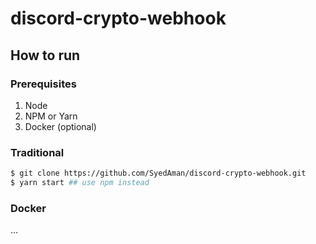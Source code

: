 # discord-crypto-webhook

## How to run

### Prerequisites

1. Node
2. NPM or Yarn
3. Docker (optional)

### Traditional

```sh
$ git clone https://github.com/SyedAman/discord-crypto-webhook.git
$ yarn start ## use npm instead
```

### Docker

...
